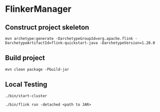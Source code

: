 # FlinkerManager

## Construct project skeleton

`mvn archetype:generate
 -DarchetypeGroupId=org.apache.flink
 -DarchetypeArtifactId=flink-quickstart-java
 -DarchetypeVersion=1.20.0`

## Build project

`mvn clean package -Pbuild-jar`

## Local Testing

`./bin/start-cluster`

`./bin/flink run -detached <path to JAR>`

